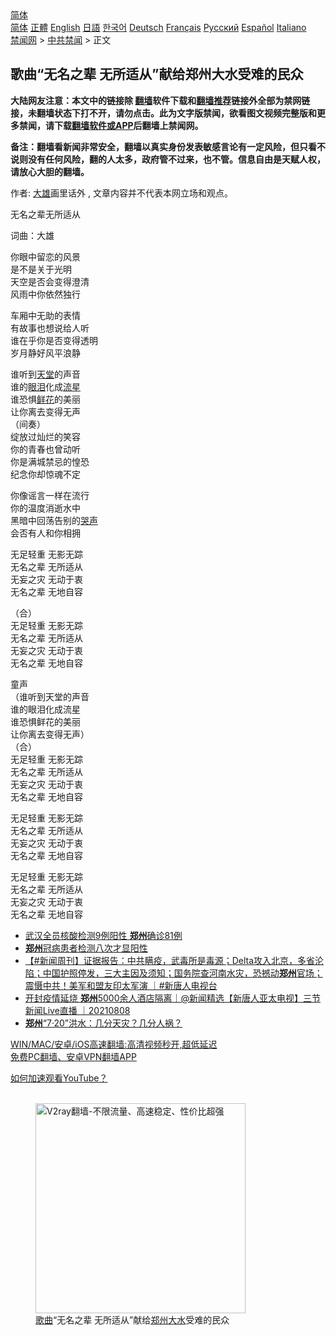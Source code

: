  <!-- 面包屑导航 --> <div class="breadcrumb"><!-- GTranslate: https://gtranslate.io/ -->  <div class="switcher notranslate">  <div class="selected">  <a href="#" onclick="return false;"> 简体</a>  </div>  <div class="option">  <a href="https://www.bannedbook.org" onclick="doGTranslate('zh-CN|zh-CN');jQuery('div.switcher div.selected a').html(jQuery(this).html());return false;" title="简体中文" class="nturl selected"> 简体</a>  <a href="https://www.bannedbook.org/zh-tw/" onclick="doGTranslate('zh-CN|zh-TW');jQuery('div.switcher div.selected a').html(jQuery(this).html());return false;" title="繁體中文" class="nturl"> 正體</a>  <a href="https://www.bannedbook.org/en/" onclick="doGTranslate('zh-CN|en');jQuery('div.switcher div.selected a').html(jQuery(this).html());return false;" title="English" class="nturl"> English</a>  <a href="https://www.bannedbook.org/ja/" onclick="doGTranslate('zh-CN|ja');jQuery('div.switcher div.selected a').html(jQuery(this).html());return false;" title="日本語" class="nturl"> 日語</a>  <a href="https://www.bannedbook.org/ko/" onclick="doGTranslate('zh-CN|ko');jQuery('div.switcher div.selected a').html(jQuery(this).html());return false;" title="한국어" class="nturl"> 한국어</a>  <a href="https://www.bannedbook.org/de/" onclick="doGTranslate('zh-CN|de');jQuery('div.switcher div.selected a').html(jQuery(this).html());return false;" title="Deutsch" class="nturl"> Deutsch</a>  <a href="https://www.bannedbook.org/fr/" onclick="doGTranslate('zh-CN|fr');jQuery('div.switcher div.selected a').html(jQuery(this).html());return false;" title="Français" class="nturl"> Français</a>  <a href="https://www.bannedbook.org/ru/" onclick="doGTranslate('zh-CN|ru');jQuery('div.switcher div.selected a').html(jQuery(this).html());return false;" title="Русский" class="nturl"> Русский</a>  <a href="https://www.bannedbook.org/es/" onclick="doGTranslate('zh-CN|es');jQuery('div.switcher div.selected a').html(jQuery(this).html());return false;" title="Español" class="nturl"> Español</a>  <a href="https://www.bannedbook.org/it/" onclick="doGTranslate('zh-CN|it');jQuery('div.switcher div.selected a').html(jQuery(this).html());return false;" title="Italiano" class="nturl"> Italiano</a>  </div>  </div>      <div class='breadcrumb-sub'><!-- Breadcrumb NavXT 6.3.0 --> <a href="https://www.bannedbook.org/" class="home">禁闻网</a> &gt; <a href="https://www.bannedbook.org/bnews/cbnews/" class="category">中共禁闻</a> &gt; 正文</div></div><h2>歌曲“无名之辈 无所适从”献给郑州大水受难的民众</h2> <p class="notice"><b>大陆网友注意：本文中的链接除 <a href="https://github.com/bannedbook/fanqiang" >翻墙</a>软件下载和<a href="https://github.com/killgcd/justmysocks/blob/master/README.md">翻墙推荐</a>链接外全部为禁网链接，未翻墙状态下打不开，请勿点击。此为文字版禁闻，欲看图文视频完整版和更多禁闻，请下载<a href="https://github.com/bannedbook/fanqiang">翻墙软件或APP</a>后翻墙上禁闻网。</p><p>备注：翻墙看新闻非常安全，翻墙以真实身份发表敏感言论有一定风险，但只看不说则没有任何风险，翻的人太多，政府管不过来，也不管。信息自由是天赋人权，请放心大胆的翻墙。</b></p>  <div class="entry"> <p>作者: <a href="https://www.bannedbook.org/bnews/tag/%e5%a4%a7%e9%9b%84/" class="st_tag internal_tag" rel="tag" title="标签 大雄 下的日志">大雄</a>画里话外 , 文章内容并不代表本网立场和观点。</p> <figure></figure> <p>无名之辈无所适从</p> <p>词曲：大雄</p>  <p>你眼中留恋的风景<br /> 是不是关于光明<br /> 天空是否会变得澄清<br /> 风雨中你依然独行</p> <p>车厢中无助的表情<br /> 有故事也想说给人听<br /> 谁在乎你是否变得透明<br /> 岁月静好风平浪静</p> <p>谁听到<a href="https://www.bannedbook.org/bnews/tag/%e5%a4%a9%e5%a0%82/" class="st_tag internal_tag" rel="tag" title="标签 天堂 下的日志">天堂</a>的声音<br /> 谁的<a href="https://www.bannedbook.org/bnews/tag/%E7%9C%BC%E6%B3%AA/" class="st_tag internal_tag" rel="tag" title="标签 眼泪 下的日志">眼泪</a>化成<a href="https://www.bannedbook.org/bnews/tag/%E6%B5%81%E6%98%9F/" class="st_tag internal_tag" rel="tag" title="标签 流星 下的日志">流星</a><br /> 谁恐惧<a href="https://www.bannedbook.org/bnews/tag/%E9%B2%9C%E8%8A%B1/" class="st_tag internal_tag" rel="tag" title="标签 鲜花 下的日志">鲜花</a>的美丽<br /> 让你离去变得无声<br /> （间奏）<br /> 绽放过灿烂的笑容<br /> 你的青春也曾动听<br /> 你是满城禁忌的惶恐<br /> 纪念你却惊魂不定</p>  <p>你像谣言一样在流行<br /> 你的温度消逝水中<br /> 黑暗中回荡告别的<a href="https://www.bannedbook.org/bnews/tag/%e5%93%ad%e5%a3%b0/" class="st_tag internal_tag" rel="tag" title="标签 哭声 下的日志">哭声</a><br /> 会否有人和你相拥</p> <p>无足轻重 无影无踪<br /> 无名之辈 无所适从<br /> 无妄之灾 无动于衷<br /> 无名之辈 无地自容</p> <p>（合）<br /> 无足轻重 无影无踪<br /> 无名之辈 无所适从<br /> 无妄之灾 无动于衷<br /> 无名之辈 无地自容</p>  <p>童声<br /> （谁听到天堂的声音<br /> 谁的眼泪化成流星<br /> 谁恐惧鲜花的美丽<br /> 让你离去变得无声）<br /> （合）<br /> 无足轻重 无影无踪<br /> 无名之辈 无所适从<br /> 无妄之灾 无动于衷<br /> 无名之辈 无地自容</p> <p>无足轻重 无影无踪<br /> 无名之辈 无所适从<br /> 无妄之灾 无动于衷<br /> 无名之辈 无地自容</p> <p>无足轻重 无影无踪<br /> 无名之辈 无所适从<br /> 无妄之灾 无动于衷<br /> 无名之辈 无地自容</p>  <ul class='op-related-articles' title='相关阅读'> <li><a href='https://www.bannedbook.org/bnews/ssgc/20210809/1602759.html' target='_blank'>武汉全员核酸检测9例阳性 <b>郑州</b>确诊81例</a></li> <li><a href='https://www.bannedbook.org/bnews/baitai/20210808/1602649.html' target='_blank'><b>郑州</b>冠病患者检测八次才显阳性</a></li> <li><a href='https://www.bannedbook.org/bnews/bannedvideo/20210808/1602507.html' target='_blank'>【#新闻周刊】证据报告：中共瞒疫，武毒所是毒源；Delta攻入北京，多省沦陷；中国护照停发，三大主因及须知；国务院查河南水灾，恐撼动<b>郑州</b>官场；震慑中共！美军和盟友印太军演 ｜#新唐人电视台</a></li> <li><a href='https://www.bannedbook.org/bnews/bannedvideo/20210808/1602491.html' target='_blank'>开封疫情延烧 <b>郑州</b>5000余人酒店隔离｜@新闻精选【新唐人亚太电视】三节新闻Live直播 ｜20210808</a></li> <li><a href='https://www.bannedbook.org/bnews/headline/20210808/1602473.html' target='_blank'><b>郑州</b>“7·20”洪水：几分天灾？几分人祸？</a></li> </ul> <p class="texttj"> <a href="https://github.com/bannedbook/fanqiang/wiki/V2ray%E6%9C%BA%E5%9C%BA" target="_blank">WIN/MAC/安卓/iOS高速翻墙:高清视频秒开,超低延迟</a><br/> <a href="https://github.com/bannedbook/fanqiang/wiki/%E7%A6%81%E9%97%BB%E7%BD%91%E5%AE%89%E5%8D%93%E7%BF%BB%E5%A2%99%E6%96%B0%E9%97%BBAPP" target="_blank">免费PC翻墙、安卓VPN翻墙APP</a></p><p><a href='https://www.bannedbook.org/bnews/topimagenews/20180409/925596.html' target='_blank'>如何加速观看YouTube？ </a></p> <figure class='op-interactive'><br/><a href="https://github.com/bannedbook/fanqiang/wiki/V2ray%E6%9C%BA%E5%9C%BA"><img src="https://raw.githubusercontent.com/bannedbook/fanqiang/master/v2ss/images/v2free.jpg" width="336" alt="V2ray翻墙-不限流量、高速稳定、性价比超强"></a><br/><figcaption><a href="https://www.bannedbook.org/bnews/tag/%E6%AD%8C%E6%9B%B2/" class="st_tag internal_tag" rel="tag" title="标签 歌曲 下的日志">歌曲</a>“无名之辈 无所适从”献给<a href="https://www.bannedbook.org/bnews/tag/%e9%83%91%e5%b7%9e/" class="st_tag internal_tag" rel="tag" title="标签 郑州 下的日志">郑州</a><a href="https://www.bannedbook.org/bnews/tag/%E5%A4%A7%E6%B0%B4/" class="st_tag internal_tag" rel="tag" title="标签 大水 下的日志">大水</a>受难的民众</figcaption></figure> </p><a name='sharetosocial'></a>  <div style="margin-bottom:5px;padding-bottom:5px;clear:both"> <div id="archive-pix-1" class="banner-ads"> <!-- AuctionX Display platform tag START --> <div id="26318x728x90x621x_ADSLOT2" clicktrack="%%CLICK_URL_ESC%%"></div> <!-- AuctionX Display platform tag END --> </div> <div id="archive-pix-2" class="banner-ads"> <!-- AuctionX Display platform tag START --> <div id="26315x300x250x621x_ADSLOT2" clicktrack="%%CLICK_URL_ESC%%"></div> <!-- AuctionX Display platform tag END --> </div> </div>  <div id="archive-pix-1" class="banner-ads"> <!-- AuctionX Display platform tag START --> <div id="26318x728x90x621x_ADSLOT3" clicktrack="%%CLICK_URL_ESC%%"></div> <!-- AuctionX Display platform tag END --> </div> </div><!--END ENTRY--> 